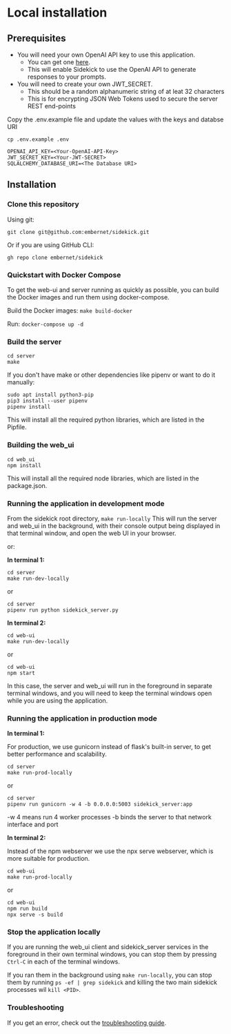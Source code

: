 # Local installation

## Prerequisites

- You will need your own OpenAI API key to use this application.
  - You can get one [here](https://beta.openai.com/).
  - This will enable Sidekick to use the OpenAI API to generate responses to your prompts.
- You will need to create your own JWT_SECRET.
  - This should be a random alphanumeric string of at leat 32 characters
  - This is for encrypting JSON Web Tokens used to secure the server REST end-points

Copy the .env.example file and update the values with the keys and databse URI

```cp .env.example .env```

```
OPENAI_API_KEY=<Your-OpenAI-API-Key>
JWT_SECRET_KEY=<Your-JWT-SECRET>
SQLALCHEMY_DATABASE_URI=<The Database URI>
```

## Installation

### Clone this repository

Using git:
```shell
git clone git@github.com:embernet/sidekick.git
```

Or if you are using GitHub CLI:
```shell
gh repo clone embernet/sidekick
```

### Quickstart with Docker Compose
To get the web-ui and server running as quickly as possible, you can build the Docker images and run them using docker-compose.

Build the Docker images: `make build-docker`

Run: `docker-compose up -d`

### Build the server

```shell
cd server
make 
```

If you don't have make or other dependencies like pipenv or want to do it manually:

```shell
sudo apt install python3-pip
pip3 install --user pipenv
pipenv install
```

This will install all the required python libraries, which are listed in the Pipfile.

### Building the web_ui

```shell
cd web_ui
npm install
```

This will install all the required node libraries, which are listed in the package.json.

### Running the application in development mode

From the sidekick root directory, `make run-locally`
This will run the server and web_ui in the background, with their console output being displayed in that terminal window, and open the web UI in your browser.

or:

**In terminal 1:**

```shell
cd server
make run-dev-locally
```

or

```shell
cd server
pipenv run python sidekick_server.py
```

**In terminal 2:**

```shell
cd web-ui
make run-dev-locally
```

or

```shell
cd web-ui
npm start
```

In this case, the server and web_ui will run in the foreground in separate terminal windows, and you will need to keep the terminal windows open while you are using the application.

### Running the application in production mode

**In terminal 1:**

For production, we use gunicorn instead of flask's built-in server, to get better performance and scalability.

```shell
cd server
make run-prod-locally
```

or

```shell
cd server
pipenv run gunicorn -w 4 -b 0.0.0.0:5003 sidekick_server:app
```

-w 4 means run 4 worker processes
-b binds the server to that network interface and port

**In terminal 2:**

Instead of the npm webserver we use the npx serve webserver, which is more suitable for production.

```shell
cd web-ui
make run-prod-locally
```

or

```shell
cd web-ui
npm run build
npx serve -s build
```

### Stop the application locally

If you are running the web_ui client and sidekick_server services in the foreground in their own terminal windows, you can stop them by pressing `Ctrl-C` in each of the terminal windows.

If you ran them in the background using `make run-locally`, you can stop them by running `ps -ef | grep sidekick` and killing the two main sidekick processes wil `kill <PID>`.

### Troubleshooting

If you get an error, check out the [troubleshooting guide](troubleshooting.md).
